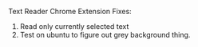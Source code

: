 Text Reader Chrome Extension
Fixes:
1. Read only currently selected text
2. Test on ubuntu to figure out grey background thing.
